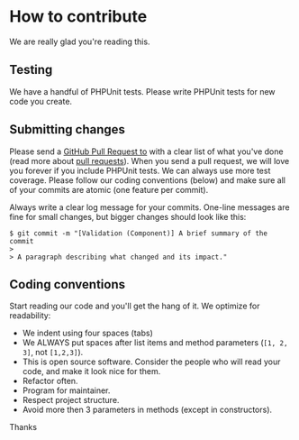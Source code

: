 # How to contribute

We are really glad you're reading this.

## Testing

We have a handful of PHPUnit tests. Please write PHPUnit tests for new code you create.

## Submitting changes

Please send a [GitHub Pull Request to](https://github.com/Bakome/laravel-validation-attributes/pull/new/master) with a clear list of what you've done (read more about [pull requests](http://help.github.com/pull-requests/)). When you send a pull request, we will love you forever if you include PHPUnit tests. We can always use more test coverage. Please follow our coding conventions (below) and make sure all of your commits are atomic (one feature per commit).

Always write a clear log message for your commits. One-line messages are fine for small changes, but bigger changes should look like this:

    $ git commit -m "[Validation (Component)] A brief summary of the commit
    > 
    > A paragraph describing what changed and its impact."

## Coding conventions

Start reading our code and you'll get the hang of it. We optimize for readability:

  * We indent using four spaces (tabs)
  * We ALWAYS put spaces after list items and method parameters (`[1, 2, 3]`, not `[1,2,3]`).
  * This is open source software. Consider the people who will read your code, and make it look nice for them.
  * Refactor often.
  * Program for maintainer.
  * Respect project structure.
  * Avoid more then 3 parameters in methods (except in constructors).

Thanks
